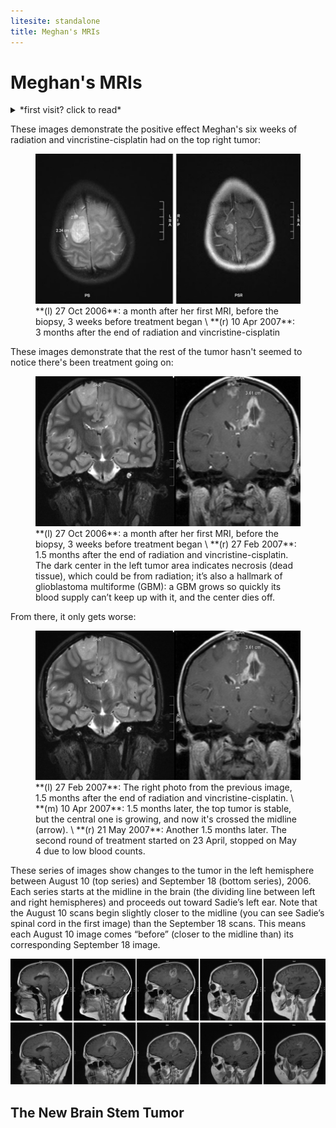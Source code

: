 ```yaml
---
litesite: standalone
title: Meghan's MRIs
---
```


# Meghan's MRIs

<details>
<summary>
*first visit? click to read*
</summary>

MRI images are flipped, meaning what you see on the left is actually on the right side of the brain and vice versa. We selected these images as carefully as we could, but they aren’t shots of exactly the same location in exactly the same position. Moreover, the images were taken on different equipment using different contrast fluids, which is why the tumor seems brighter on one image than on another. Last but not least, reading MRI images is an art and a science; we hope these images are helpful to you on your journey, but please don’t use them to draw conclusions about your own MRIs. You can click on each image for a larger view.

</details>

These images demonstrate the positive effect Meghan's six weeks of radiation and vincristine-cisplatin had on the top right tumor:

<figure>
<img src="mri-top-pre-post-treatment.jpg" alt="Top view MRI before and after treatment">
<figcaption>**(l) 27 Oct 2006**: a month after her first MRI, before the biopsy, 3 weeks before treatment began \
**(r) 10 Apr 2007**: 3 months after the end of radiation and vincristine-cisplatin</figcaption>
</figure>

These images demonstrate that the rest of the tumor hasn't seemed to notice there's been treatment going on:

<figure>
<img src="mri-back-pre-post-treatment.jpg" alt="Back view MRI before and after treatment">
<figcaption>**(l) 27 Oct 2006**: a month after her first MRI, before the biopsy, 3 weeks before treatment began \
**(r) 27 Feb 2007**: 1.5 months after the end of radiation and vincristine-cisplatin. The dark center in the left tumor area indicates necrosis (dead tissue), which could be from radiation; it’s also a hallmark of glioblastoma multiforme (GBM): a GBM grows so quickly its blood supply can’t keep up with it, and the center dies off.
</figcaption>
</figure>

From there, it only gets worse:

<figure>
<img src="mri-back-pre-post-treatment.jpg" alt="Back view MRI before and after treatment">
<figcaption>**(l) 27 Feb 2007**: The right photo from the previous image, 1.5 months after the end of radiation and vincristine-cisplatin. \
**(m) 10 Apr 2007**: 1.5 months later, the top tumor is stable, but the central one is growing, and now it's crossed the midline (arrow). \
**(r) 21 May 2007**: Another 1.5 months later. The second round of treatment started on 23 April, stopped on May 4 due to low blood counts. 
</figcaption>
</figure>

These series of images show changes to the tumor in the left hemisphere between August 10 (top series) and September 18 (bottom series), 2006. Each series starts at the midline in the brain (the dividing line between left and right hemispheres) and proceeds out toward Sadie’s left ear. Note that the August 10 scans begin slightly closer to the midline (you can see Sadie’s spinal cord in the first image) than the September 18 scans. This means each August 10 image comes “before” (closer to the midline than) its corresponding September 18 image.


<img src="MRI_5_series_side.jpg" alt="side view May 2007 series" />

<img src="MRI_6_series_side.jpg" alt="side view June 2007 series" />


## The New Brain Stem Tumor